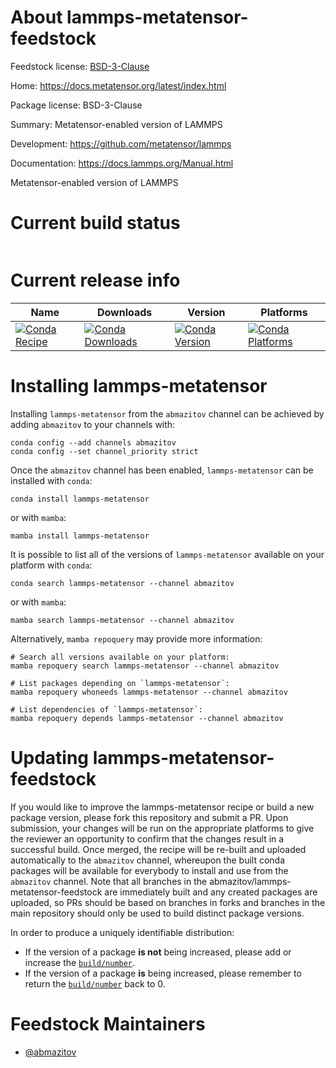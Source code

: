 About lammps-metatensor-feedstock
=================================

Feedstock license: [BSD-3-Clause](https://github.com/abmazitov/lammps-metatensor-feedstock/blob/main/LICENSE.txt)

Home: https://docs.metatensor.org/latest/index.html

Package license: BSD-3-Clause

Summary: Metatensor-enabled version of LAMMPS

Development: https://github.com/metatensor/lammps

Documentation: https://docs.lammps.org/Manual.html

Metatensor-enabled version of LAMMPS


Current build status
====================


<table>
</table>

Current release info
====================

| Name | Downloads | Version | Platforms |
| --- | --- | --- | --- |
| [![Conda Recipe](https://img.shields.io/badge/recipe-lammps--metatensor-green.svg)](https://anaconda.org/abmazitov/lammps-metatensor) | [![Conda Downloads](https://img.shields.io/conda/dn/abmazitov/lammps-metatensor.svg)](https://anaconda.org/abmazitov/lammps-metatensor) | [![Conda Version](https://img.shields.io/conda/vn/abmazitov/lammps-metatensor.svg)](https://anaconda.org/abmazitov/lammps-metatensor) | [![Conda Platforms](https://img.shields.io/conda/pn/abmazitov/lammps-metatensor.svg)](https://anaconda.org/abmazitov/lammps-metatensor) |

Installing lammps-metatensor
============================

Installing `lammps-metatensor` from the `abmazitov` channel can be achieved by adding `abmazitov` to your channels with:

```
conda config --add channels abmazitov
conda config --set channel_priority strict
```

Once the `abmazitov` channel has been enabled, `lammps-metatensor` can be installed with `conda`:

```
conda install lammps-metatensor
```

or with `mamba`:

```
mamba install lammps-metatensor
```

It is possible to list all of the versions of `lammps-metatensor` available on your platform with `conda`:

```
conda search lammps-metatensor --channel abmazitov
```

or with `mamba`:

```
mamba search lammps-metatensor --channel abmazitov
```

Alternatively, `mamba repoquery` may provide more information:

```
# Search all versions available on your platform:
mamba repoquery search lammps-metatensor --channel abmazitov

# List packages depending on `lammps-metatensor`:
mamba repoquery whoneeds lammps-metatensor --channel abmazitov

# List dependencies of `lammps-metatensor`:
mamba repoquery depends lammps-metatensor --channel abmazitov
```




Updating lammps-metatensor-feedstock
====================================

If you would like to improve the lammps-metatensor recipe or build a new
package version, please fork this repository and submit a PR. Upon submission,
your changes will be run on the appropriate platforms to give the reviewer an
opportunity to confirm that the changes result in a successful build. Once
merged, the recipe will be re-built and uploaded automatically to the
`abmazitov` channel, whereupon the built conda packages will be available for
everybody to install and use from the `abmazitov` channel.
Note that all branches in the abmazitov/lammps-metatensor-feedstock are
immediately built and any created packages are uploaded, so PRs should be based
on branches in forks and branches in the main repository should only be used to
build distinct package versions.

In order to produce a uniquely identifiable distribution:
 * If the version of a package **is not** being increased, please add or increase
   the [``build/number``](https://docs.conda.io/projects/conda-build/en/latest/resources/define-metadata.html#build-number-and-string).
 * If the version of a package **is** being increased, please remember to return
   the [``build/number``](https://docs.conda.io/projects/conda-build/en/latest/resources/define-metadata.html#build-number-and-string)
   back to 0.

Feedstock Maintainers
=====================

* [@abmazitov](https://github.com/abmazitov/)


